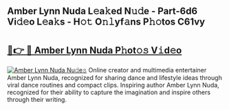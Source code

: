 ## Amber Lynn Nuda L𝚎a𝚔ed N𝚞𝚍e - Part-6d6 Vi𝚍𝚎o L𝚎a𝚔s - H𝚘𝚝 O𝚗𝚕yf𝚊ns P𝚑𝚘tos C61vy

# <h2><a href="http://kfbdkq.oniu.top/?m=Amber+Lynn+Nuda">🔗👉 🔴 Amber Lynn Nuda P𝚑ot𝚘𝚜 V𝚒d𝚎o</a></h2>

[![Amber Lynn Nuda Nu𝚍e𝚜](https://i.imgur.com/0qMVB7G.gif)](http://kfbdkq.oniu.top/?m=Amber+Lynn+Nuda)
Online creator and multimedia entertainer Amber Lynn Nuda, recognized for sharing dance and lifestyle ideas through viral dance routines and compact clips. Inspiring author Amber Lynn Nuda, recognized for their ability to capture the imagination and inspire others through their writing.  
